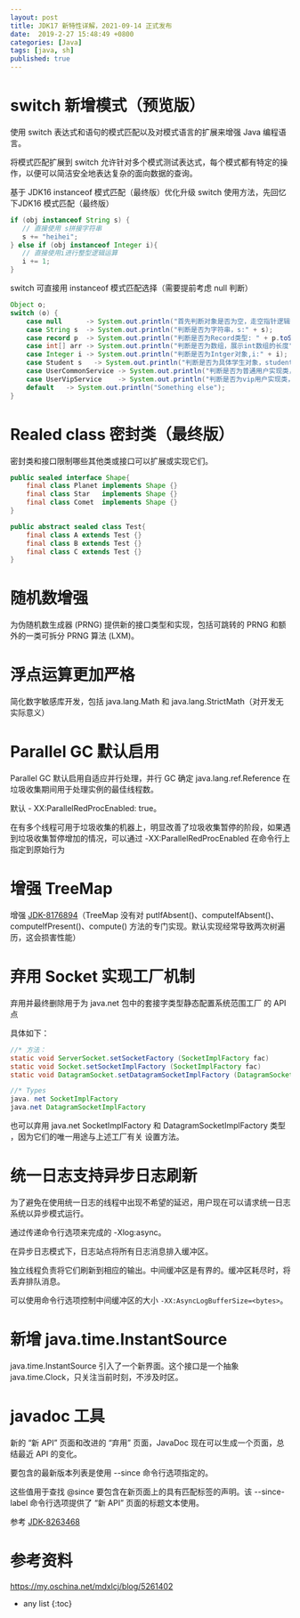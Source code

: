```yaml
---
layout: post
title: JDK17 新特性详解，2021-09-14 正式发布
date:  2019-2-27 15:48:49 +0800
categories: [Java]
tags: [java, sh]
published: true
---
```


# switch 新增模式（预览版）

使用 switch 表达式和语句的模式匹配以及对模式语言的扩展来增强 Java 编程语言。

将模式匹配扩展到 switch 允许针对多个模式测试表达式，每个模式都有特定的操作，以便可以简洁安全地表达复杂的面向数据的查询。

基于 JDK16 instanceof 模式匹配（最终版）优化升级 switch 使用方法，先回忆下JDK16 模式匹配（最终版）

```java
if (obj instanceof String s) {
   // 直接使用 s拼接字符串
   s += "heihei"; 
} else if (obj instanceof Integer i){
   // 直接使用i进行整型逻辑运算
   i += 1;
}
```

switch 可直接用 instanceof 模式匹配选择（需要提前考虑 null 判断）

```java
Object o;
switch (o) {
    case null      -> System.out.println("首先判断对象是否为空，走空指针逻辑等后续逻辑");
    case String s  -> System.out.println("判断是否为字符串，s:" + s);
    case record p  -> System.out.println("判断是否为Record类型: " + p.toString());
    case int[] arr -> System.out.println("判断是否为数组，展示int数组的长度" + ia.length);
    case Integer i -> System.out.println("判断是否为Intger对象,i:" + i);
    case Student s   -> System.out.println("判断是否为具体学生对象，student:" + s.toString());
    case UserCommonService -> System.out.println("判断是否为普通用户实现类，然后走普通用户逻辑");
    case UserVipService    -> System.out.println("判断是否为vip用户实现类，然后走vip用户逻辑");
    default   -> System.out.println("Something else");
}
```

# Realed class 密封类（最终版）

密封类和接口限制哪些其他类或接口可以扩展或实现它们。

```java
public sealed interface Shape{
    final class Planet implements Shape {}
    final class Star   implements Shape {}
    final class Comet  implements Shape {}
}
```

```java
public abstract sealed class Test{
    final class A extends Test {}
    final class B extends Test {}
    final class C extends Test {}
}
```

# 随机数增强

为伪随机数生成器 (PRNG) 提供新的接口类型和实现，包括可跳转的 PRNG 和额外的一类可拆分 PRNG 算法 (LXM)。

# 浮点运算更加严格

简化数字敏感库开发，包括 java.lang.Math 和 java.lang.StrictMath（对开发无实际意义）

# Parallel GC 默认启用

Parallel GC 默认启用自适应并行处理，并行 GC 确定 java.lang.ref.Reference 在垃圾收集期间用于处理实例的最佳线程数。

默认 - XX:ParallelRedProcEnabled: true。

在有多个线程可用于垃圾收集的机器上，明显改善了垃圾收集暂停的阶段，如果遇到垃圾收集暂停增加的情况，可以通过 -XX:ParallelRedProcEnabled 在命令行上指定到原始行为

# 增强 TreeMap

增强 [JDK-8176894](https://bugs.openjdk.java.net/browse/JDK-8176894)（TreeMap 没有对 putIfAbsent()、computeIfAbsent()、computeIfPresent()、compute() 方法的专门实现。默认实现经常导致两次树遍历，这会损害性能）

# 弃用 Socket 实现工厂机制

弃用并最终删除用于为 java.net 包中的套接字类型静态配置系统范围工厂 的 API 点

具体如下：

```java
//* 方法： 
static void ServerSocket.setSocketFactory (SocketImplFactory fac) 
static void Socket.setSocketImplFactory (SocketImplFactory fac) 
static void DatagramSocket.setDatagramSocketImplFactory (DatagramSocketImplFactory fac) 

//* Types 
java. net SocketImplFactory 
java.net DatagramSocketImplFactory 
```

也可以弃用 java.net SocketImplFactory 和 DatagramSocketImplFactory 类型 ，因为它们的唯一用途与上述工厂有关 设置方法。

# 统一日志支持异步日志刷新

为了避免在使用统一日志的线程中出现不希望的延迟，用户现在可以请求统一日志系统以异步模式运行。

通过传递命令行选项来完成的 -Xlog:async。

在异步日志模式下，日志站点将所有日志消息排入缓冲区。

独立线程负责将它们刷新到相应的输出。中间缓冲区是有界的。缓冲区耗尽时，将丢弃排队消息。

可以使用命令行选项控制中间缓冲区的大小 `-XX:AsyncLogBufferSize=<bytes>`。

# 新增 java.time.InstantSource

java.time.InstantSource 引入了一个新界面。这个接口是一个抽象 java.time.Clock，只关注当前时刻，不涉及时区。

# javadoc 工具

新的 “新 API” 页面和改进的 “弃用” 页面，JavaDoc 现在可以生成一个页面，总结最近 API 的变化。

要包含的最新版本列表是使用 --since 命令行选项指定的。

这些值用于查找 @since 要包含在新页面上的具有匹配标签的声明。该 --since-label 命令行选项提供了 “新 API” 页面的标题文本使用。

参考 [JDK-8263468](https://bugs.openjdk.java.net/browse/JDK-8263468)

# 参考资料

https://my.oschina.net/mdxlcj/blog/5261402

* any list
{:toc}